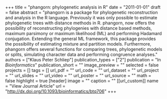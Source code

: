 +++
title = "phangorn: phylogenetic analysis in R"
date = "2011-01-01"
draft = false
abstract = "phangorn is a package for phylogenetic reconstruction and analysis in the R language. Previously it was only possible to estimate phylogenetic trees with distance methods in R. phangorn, now offers the possibility of reconstructing phylogenies with distance based methods, maximum parsimony or maximum likelihood (ML) and performing Hadamard conjugation. Extending the general ML framework, this package provides the possibility of estimating mixture and partition models. Furthermore, phangorn offers several functions for comparing trees, phylogenetic models or splits, simulating character data and performing congruence analyses."
authors = ["Klaus Peter Schliep"]
publication_types = ["2"]
publication = "In *Bioinformatics*"
publication_short = ""
image_preview = ""
selected = false
projects = []
tags = []
url_pdf = ""
url_code = ""
url_dataset = ""
url_project = ""
url_slides = ""
url_video = ""
url_poster = ""
url_source = ""
math = false
highlight = true
[header]
image = ""
caption = ""
[[url_custom]]
name = "View Journal Article"
url = "http://dx.doi.org/10.1093/bioinformatics/btq706"
+++
